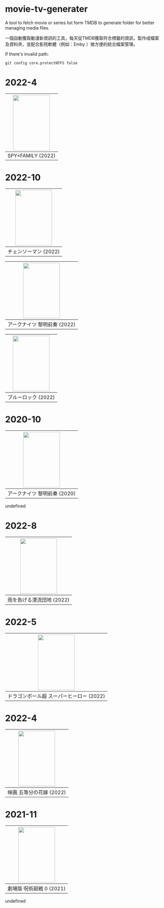 
# movie-tv-generater

A tool to fetch movie or series list form TMDB to generate folder for better managing media files.

一個自動獲取動漫新資訊的工具，每天從TMDB獲取符合標籤的資訊，製作成檔案及資料夾，並配合影院軟體（例如：Emby ）做方便的統合檔案管理。

If there's invalid path:

```
git config core.protectNTFS false
```
# 2022-4

|<img src="output/tvshows/SPY×FAMILY (2022)/poster.jpg"  width="120" height="180"/>|
|--|
|SPY×FAMILY (2022)|



# 2022-10

|<img src="output/tvshows/チェンソーマン (2022)/poster.jpg"  width="120" height="180"/>|
|--|
|チェンソーマン (2022)|

|<img src="output/tvshows/アークナイツ 黎明前奏 (2022)/Season 1 - 第 1 季/poster.jpg"  width="120" height="180"/>|
|--|
|アークナイツ 黎明前奏 (2022)|

|<img src="output/tvshows/ブルーロック (2022)/Season 1 - 第 1 季/poster.jpg"  width="120" height="180"/>|
|--|
|ブルーロック (2022)|



# 2020-10

|<img src="output/tvshows/アークナイツ 黎明前奏 (2022)/Season 0 - 特別篇/poster.jpg"  width="120" height="180"/>|
|--|
|アークナイツ 黎明前奏 (2020)|



undefined

# 2022-8

|<img src="output/movie/雨を告げる漂流団地 (2022)/poster.jpg"  width="120" height="180"/>|
|--|
|雨を告げる漂流団地 (2022)|



# 2022-5

|<img src="output/movie/ドラゴンボール超 スーパーヒーロー (2022)/poster.jpg"  width="120" height="180"/>|
|--|
|ドラゴンボール超 スーパーヒーロー (2022)|



# 2022-4

|<img src="output/movie/映画 五等分の花嫁 (2022)/poster.jpg"  width="120" height="180"/>|
|--|
|映画 五等分の花嫁 (2022)|



# 2021-11

|<img src="output/movie/劇場版 呪術廻戦 0 (2021)/poster.jpg"  width="120" height="180"/>|
|--|
|劇場版 呪術廻戦 0 (2021)|



undefined

